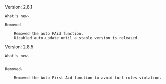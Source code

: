 Version: 2.8.1

    What's new-
    
    Removed-
    
        Removed the auto FAid function.
        Disabled auto-update until a stable version is released.
    
        
Version: 2.8.5

    What's new-
    
    
    Removed-
    
        Removed the Auto First Aid function to avoid turf rules violation.
    
